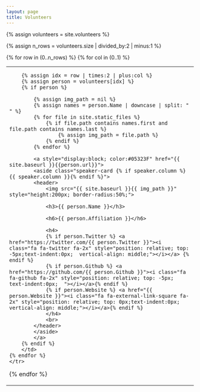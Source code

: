 ```yaml
---
layout: page
title: Volunteers
---
```


<html>

{% assign volunteers = site.volunteers %}

{% assign n_rows = volunteers.size | divided_by:2 | minus:1 %}
<table class="people">
{% for row in (0..n_rows) %}
    <tr class="people">
    {% for col in (0..1) %}
        <td class="people">

        {% assign idx = row | times:2 | plus:col %}
        {% assign person = volunteers[idx] %}
        {% if person %}

            {% assign img_path = nil %}
            {% assign names = person.Name | downcase | split: " " %}
            {% for file in site.static_files %}                
                {% if file.path contains names.first and file.path contains names.last %}
                    {% assign img_path = file.path %}
                {% endif %}
            {% endfor %}

            <a style="display:block; color:#05323F" href="{{ site.baseurl }}{{person.url}}">
            <aside class="speaker-card {% if speaker.column %} {{ speaker.column }}{% endif %}">
            <header>
                <img src="{{ site.baseurl }}{{ img_path }}" style="height:200px; border-radius:50%;">
                
                <h3>{{ person.Name }}</h3>
                
                <h6>{{ person.Affiliation }}</h6>
                
                <h4>
                {% if person.Twitter %} <a href="https://twitter.com/{{ person.Twitter }}"><i class="fa fa-twitter fa-2x" style="position: relative; top: -5px;text-indent:0px;  vertical-align: middle;"></i></a> {% endif %}
                {% if person.Github %} <a href="https://github.com/{{ person.Github }}"><i class="fa fa-github fa-2x" style="position: relative; top: -5px; text-indent:0px;  "></i></a>{% endif %}
                {% if person.Website %} <a href="{{ person.Website }}"><i class="fa fa-external-link-square fa-2x" style="position: relative; top: 0px;text-indent:0px;  vertical-align: middle;"></i></a>{% endif %} 
                </h4>
                <br>
            </header>
            </aside>
            </a>
        {% endif %}
        </td>
    {% endfor %}
    </tr>
{% endfor %}
</table>

</html>